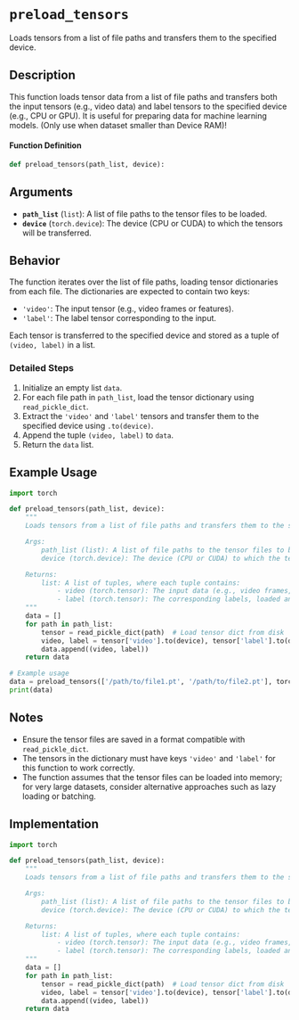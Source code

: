 # `preload_tensors`

Loads tensors from a list of file paths and transfers them to the specified device.

## Description

This function loads tensor data from a list of file paths and transfers both the input tensors (e.g., video data) and label tensors to the specified device (e.g., CPU or GPU). It is useful for preparing data for machine learning models. (Only use when dataset smaller than Device RAM)!

#### Function Definition

```python
def preload_tensors(path_list, device):
```

## Arguments

- **`path_list`** (`list`):
  A list of file paths to the tensor files to be loaded.
- **`device`** (`torch.device`):
  The device (CPU or CUDA) to which the tensors will be transferred.

## Behavior

The function iterates over the list of file paths, loading tensor dictionaries from each file. The dictionaries are expected to contain two keys:

- `'video'`: The input tensor (e.g., video frames or features).
- `'label'`: The label tensor corresponding to the input.

Each tensor is transferred to the specified device and stored as a tuple of `(video, label)` in a list.

### Detailed Steps

1. Initialize an empty list `data`.
2. For each file path in `path_list`, load the tensor dictionary using `read_pickle_dict`.
3. Extract the `'video'` and `'label'` tensors and transfer them to the specified device using `.to(device)`.
4. Append the tuple `(video, label)` to `data`.
5. Return the `data` list.

## Example Usage

```python
import torch

def preload_tensors(path_list, device):
    """
    Loads tensors from a list of file paths and transfers them to the specified device.

    Args:
        path_list (list): A list of file paths to the tensor files to be loaded.
        device (torch.device): The device (CPU or CUDA) to which the tensors will be transferred.

    Returns:
        list: A list of tuples, where each tuple contains:
            - video (torch.tensor): The input data (e.g., video frames, features) loaded and transferred to the specified device.
            - label (torch.tensor): The corresponding labels, loaded and transferred to the specified device.
    """
    data = []
    for path in path_list:
        tensor = read_pickle_dict(path)  # Load tensor dict from disk
        video, label = tensor['video'].to(device), tensor['label'].to(device) # Move the tensors to device
        data.append((video, label))
    return data

# Example usage
data = preload_tensors(['/path/to/file1.pt', '/path/to/file2.pt'], torch.device('cuda'))
print(data)
```

## Notes

- Ensure the tensor files are saved in a format compatible with `read_pickle_dict`.
- The tensors in the dictionary must have keys `'video'` and `'label'` for this function to work correctly.
- The function assumes that the tensor files can be loaded into memory; for very large datasets, consider alternative approaches such as lazy loading or batching.

## Implementation

```python
import torch

def preload_tensors(path_list, device):
    """
    Loads tensors from a list of file paths and transfers them to the specified device.

    Args:
        path_list (list): A list of file paths to the tensor files to be loaded.
        device (torch.device): The device (CPU or CUDA) to which the tensors will be transferred.

    Returns:
        list: A list of tuples, where each tuple contains:
            - video (torch.tensor): The input data (e.g., video frames, features) loaded and transferred to the specified device.
            - label (torch.tensor): The corresponding labels, loaded and transferred to the specified device.
    """
    data = []
    for path in path_list:
        tensor = read_pickle_dict(path)  # Load tensor dict from disk
        video, label = tensor['video'].to(device), tensor['label'].to(device) # Move the tensors to device
        data.append((video, label))
    return data
```